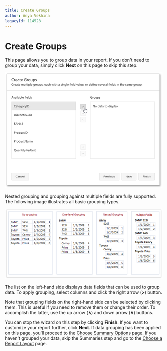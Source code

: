 ```yaml
---
title: Create Groups
author: Anya Vekhina
legacyId: 114528
---
```

# Create Groups
This page allows you to group data in your report. If you don't need to group your data, simply click **Next** on this page to skip this step.

![web-report-designer-wizard-create-groups](../../../../../images/img24819.png)

Nested grouping and grouping against multiple fields are fully supported. The following image illustrates all basic grouping types.

![Reports-GroupingConcept](../../../../../images/img9139.png)

The list on the left-hand side displays data fields that can be used to group data. To apply grouping, select columns and click the right arrow (**&gt;**) button.

Note that grouping fields on the right-hand side can be selected by clicking them. This is useful if you need to remove them or change their order. To accomplish the latter, use the up arrow (**&#8743;**) and down arrow (**&#8744;**) buttons.

You can stop the wizard on this step by clicking **Finish**. If you want to customize your report further, click **Next**. If data grouping has been applied on this page, you'll proceed to the [Choose Summary Options](choose-summary-options.md) page. If you haven't grouped your data, skip the Summaries step and go to the [Choose a Report Layout](choose-a-report-layout.md) page.